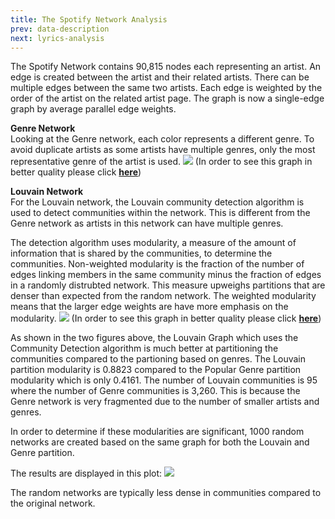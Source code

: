 ```yaml
---
title: The Spotify Network Analysis
prev: data-description
next: lyrics-analysis
---
```

The Spotify Network contains 90,815 nodes each representing an artist. An edge is created between the artist and their related artists. There can be multiple edges between the same two artists. Each edge is weighted by the order of the artist on the related artist page. The graph is now a single-edge graph by average parallel edge weights.

**Genre Network**  
Looking at the Genre network, each color represents a different genre. To avoid duplicate artists as some artists have multiple genres, only the most representative genre of the artist is used.
![](/figure/genre_network.png)
(In order to see this graph in better quality please click **[here](/genre-network)**)

**Louvain Network**  
For the Louvain network, the Louvain community detection algorithm is used to detect communities within the network. This is different from the Genre network as artists in this network can have multiple genres. 

The detection algorithm uses modularity, a measure of the amount of information that is shared by the communities, to determine the communities. Non-weighted modularity is the fraction of the number of edges linking members in the same community minus the fraction of edges in a randomly distrubted network. This measure upweighs partitions that are denser than expected from the random network. The weighted modularity means that the larger edge weights are have more emphasis on the modularity.
![](/figure/louvain_network.png)
(In order to see this graph in better quality please click **[here](/louvain-network)**)

As shown in the two figures above, the Louvain Graph which uses the Community Detection algorithm is much better at partitioning the communities compared to the partioning based on genres. The Louvain partition modularity is 0.8823 compared to the Popular Genre partition modularity which is only 0.4161. The number of Louvain communities is 95 where the number of Genre communities is 3,260. This is because the Genre network is very fragmented due to the number of smaller artists and genres.

In order to determine if these modularities are significant, 1000 random networks are created based on the same graph for both the Louvain and Genre partition.

The results are displayed in this plot:
![](/plots/modularity_distributions.svg)

The random networks are typically less dense in communities compared to the original network.